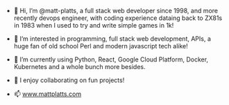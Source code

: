- 👋 Hi, I’m @matt-platts, a full stack web developer since 1998, and more recently devops engineer, with coding experience dataing back to ZX81s in 1983 when I used to try and write simple games in 1k!

- 👀 I’m interested in programming, full stack web development, APIs, a huge fan of old school Perl and modern javascript tech alike!

- 🌱 I’m currently using Python, React, Google Cloud Platform, Docker, Kubernetes and a whole bunch more besides.

- 💞️ I enjoy collaborating on fun projects!

- 📫 www.mattplatts.com

<!---
matt-platts/matt-platts is a ✨ special ✨ repository because its `README.md` (this file) appears on your GitHub profile.
You can click the Preview link to take a look at your changes.
--->
